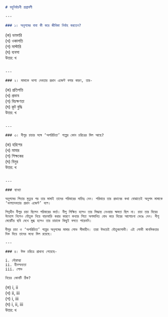 ```markdown
# বহুনির্বাচনী প্রশ্নাবলী

---

### ১। অনুপমের বাবা কী করে জীবিকা নির্বাহ করতেন?

```
(ক) ডাক্তারি  
(খ) ওকালতি  
(গ) মাস্টারি  
(ঘ) ব্যবসা  
উত্তর: খ
```

---

### ২। মামাকে ভাগ্য দেবতার প্রধান এজেন্ট বলার কারণ, তার-

```
(ক) প্রতিপত্তি  
(খ) প্রভাব  
(গ) বিচক্ষণতা  
(ঘ) কূট বুদ্ধি  
উত্তর: খ
```

---

### ৩। দীপুর চাচার সঙ্গে ‘অপরিচিতা’ গল্পের কোন চরিত্রের মিল আছে?

```
(ক) হরিশের  
(খ) মামার  
(গ) শিক্ষকের  
(ঘ) বিনুর  
উত্তর: খ
```

---

### ব্যাখ্যা

অনুপমের পিতার মৃত্যুর পর তার মামাই তাদের পরিবারের দায়িত্ব নেন। পরিবারে তার প্রভাবের কথা বোঝাতেই অনুপম মামাকে ‘ভাগ্যদেবতার প্রধান এজেন্ট’ বলে।  

পিতৃহীন দীপুর চাচা ছিলেন পরিবারের কর্তা। দীপু শিক্ষিত হলেও তার সিদ্ধান্ত নেওয়ার ক্ষমতা ছিল না। চাচা তার বিয়ের উদ্যোগ নিলেও যৌতুক নিয়ে বাড়াবাড়ি করার কারণে কন্যার পিতা অপমানিত বোধ করে বিয়ের আলোচনা ভেঙে দেন। দীপু মেয়েটির ছবি দেখে মুগ্ধ হলেও তার চাচাকে কিছুই বলতে পারেননি।  

দীপুর চাচা ও ‘অপরিচিতা’ গল্পের অনুপমের মামার লোভ সীমাহীন। তারা উভয়েই যৌতুকলোভী। এই লোভী মানসিকতার দিক দিয়ে তাদের মধ্যে মিল রয়েছে।

---

### ৪। উক্ত চরিত্রে প্রাধান্য পেয়েছে-

i. দৌরাত্ম্য  
ii. হীনম্মন্যতা  
iii. লোভ  

নিচের কোনটি ঠিক?

```
(ক) i, ii  
(খ) ii, iii  
(গ) i, iii  
(ঘ) i, ii, iii  
উত্তর: খ
```
```